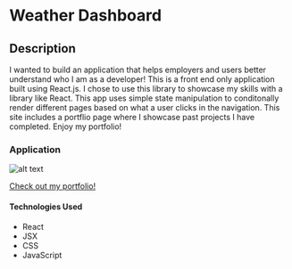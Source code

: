 # Weather Dashboard

## Description 
I wanted to build an application that helps employers and users better understand who I am as a developer! This is a front end only application built using React.js. I chose to use this library to showcase my skills with a library like React. This app uses simple state manipulation to conditonally render different pages based on what a user clicks in the navigation. This site includes a portflio page where I showcase past projects I have completed. Enjoy my portfolio! 

### Application 
![alt text](./assets/images/react-portfolio.png)

[Check out my portfolio!](http://davidjaguilar104.github.io/react-portfolio)

#### Technologies Used
* React
* JSX
* CSS
* JavaScript

